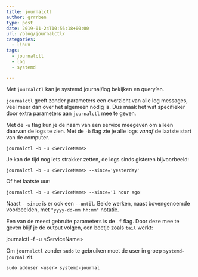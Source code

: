 ```yaml
---
title: journalctl
author: grrrben
type: post
date: 2019-01-24T10:56:18+00:00
url: /blog/journalctl/
categories:
  - linux
tags:
  - journalctl
  - log
  - systemd

---
```

Met `journalctl` kan je systemd journal/log bekijken en query’en.<!--more-->

`journalctl` geeft zonder parameters een overzicht van alle log messages, veel meer dan over het algemeen nodig is. Dus maak het wat specifieker door extra parameters aan `journalctl` mee te geven.

Met de `-u` flag kun je de naam van een service meegeven om alleen daarvan de logs te zien. Met de `-b` flag zie je alle logs _vanaf_ de laatste start van de computer.

```
journalctl -b -u <ServiceName>
```

Je kan de tijd nog iets strakker zetten, de logs sinds gisteren bijvoorbeeld:

```
journalctl -b -u <ServiceName> --since='yesterday'
```

Of het laatste uur:

```
journalctl -b -u <ServiceName> --since='1 hour ago'
```

Naast `--since` is er ook een `--until`. Beide werken, naast bovengenoemde voorbeelden, met `"yyyy-dd-mm hh:mm"` notatie.

Een van de meest gebruite parameters is de `-f` flag. Door deze mee te geven blijf je de output volgen, een beetje zoals `tail` werkt:

journalctl -f -u &lt;ServiceName&gt;

Om `journalctl` zonder `sudo` te gebruiken moet de user in groep `systemd-journal` zit.

```
sudo adduser <user> systemd-journal
```